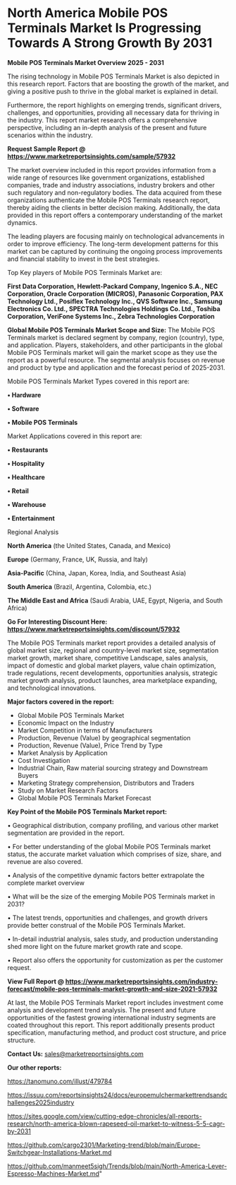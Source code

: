 # North America Mobile POS Terminals Market Is Progressing Towards A Strong Growth By 2031

<Strong> Mobile POS Terminals Market Overview 2025 - 2031</strong>

The rising technology in Mobile POS Terminals Market is also depicted in this research report. Factors that are boosting the growth of the market, and giving a positive push to thrive in the global market is explained in detail.

Furthermore, the report highlights on emerging trends, significant drivers, challenges, and opportunities, providing all necessary data for thriving in the industry. This report market research offers a comprehensive perspective, including an in-depth analysis of the present and future scenarios within the industry.

<strong>Request Sample Report @ <a href=https://www.marketreportsinsights.com/sample/57932>https://www.marketreportsinsights.com/sample/57932</a></strong>

The market overview included in this report provides information from a wide range of resources like government organizations, established companies, trade and industry associations, industry brokers and other such regulatory and non-regulatory bodies. The data acquired from these organizations authenticate the Mobile POS Terminals research report, thereby aiding the clients in better decision making. Additionally, the data provided in this report offers a contemporary understanding of the market dynamics.

The leading players are focusing mainly on technological advancements in order to improve efficiency. The long-term development patterns for this market can be captured by continuing the ongoing process improvements and financial stability to invest in the best strategies.

Top Key players of Mobile POS Terminals Market are:

<strong>First Data Corporation, Hewlett-Packard Company, Ingenico S.A., NEC Corporation, Oracle Corporation (MICROS), Panasonic Corporation, PAX Technology Ltd., Posiflex Technology Inc., QVS Software Inc., Samsung Electronics Co. Ltd., SPECTRA Technologies Holdings Co. Ltd., Toshiba Corporation, VeriFone Systems Inc., Zebra Technologies Corporation</strong>

<strong><b>Global Mobile POS Terminals Market Scope and Size:</b></strong>
The Mobile POS Terminals market is declared segment by company, region (country), type, and application. Players, stakeholders, and other participants in the global Mobile POS Terminals market will gain the market scope as they use the report as a powerful resource. The segmental analysis focuses on revenue and product by type and application and the forecast period of 2025-2031.

Mobile POS Terminals Market Types covered in this report are:

<strong>• Hardware

• Software

• Mobile POS Terminals</strong>

Market Applications covered in this report are:

<strong>• Restaurants

• Hospitality

• Healthcare

• Retail

• Warehouse

• Entertainment</strong> 

Regional Analysis

<strong>North America</strong> (the United States, Canada, and Mexico)

<strong>Europe</strong> (Germany, France, UK, Russia, and Italy)

<strong>Asia-Pacific</strong> (China, Japan, Korea, India, and Southeast Asia)

<strong>South America</strong> (Brazil, Argentina, Colombia, etc.)

<strong>The Middle East and Africa</strong> (Saudi Arabia, UAE, Egypt, Nigeria, and South Africa)

<strong>Go For Interesting Discount Here: <a href=https://www.marketreportsinsights.com/discount/57932>https://www.marketreportsinsights.com/discount/57932</a></strong>

The Mobile POS Terminals market report provides a detailed analysis of global market size, regional and country-level market size, segmentation market growth, market share, competitive Landscape, sales analysis, impact of domestic and global market players, value chain optimization, trade regulations, recent developments, opportunities analysis, strategic market growth analysis, product launches, area marketplace expanding, and technological innovations.

<strong><b>Major factors covered in the report:</b></strong>
<ul>
  <li>Global Mobile POS Terminals Market </li>
  <li>Economic Impact on the Industry</li>
  <li>Market Competition in terms of Manufacturers</li>
  <li>Production, Revenue (Value) by geographical segmentation</li>
  <li>Production, Revenue (Value), Price Trend by Type</li>
  <li>Market Analysis by Application</li>
  <li>Cost Investigation</li>
  <li>Industrial Chain, Raw material sourcing strategy and Downstream Buyers</li>
  <li>Marketing Strategy comprehension, Distributors and Traders</li>
  <li>Study on Market Research Factors</li>
  <li>Global Mobile POS Terminals Market Forecast</li>
</ul>

<strong><b>Key Point of the Mobile POS Terminals Market report:</b></strong>

• Geographical distribution, company profiling, and various other market segmentation are provided in the report.

• For better understanding of the global Mobile POS Terminals market status, the accurate market valuation which comprises of size, share, and revenue are also covered.

• Analysis of the competitive dynamic factors better extrapolate the complete market overview

• What will be the size of the emerging Mobile POS Terminals market in 2031?

• The latest trends, opportunities and challenges, and growth drivers provide better construal of the Mobile POS Terminals Market.

• In-detail industrial analysis, sales study, and production understanding shed more light on the future market growth rate and scope.

• Report also offers the opportunity for customization as per the customer request.

<strong><b>View Full Report @ <a href=https://www.marketreportsinsights.com/industry-forecast/mobile-pos-terminals-market-growth-and-size-2021-57932>https://www.marketreportsinsights.com/industry-forecast/mobile-pos-terminals-market-growth-and-size-2021-57932</a></b></strong>


At last, the Mobile POS Terminals Market report includes investment come analysis and development trend analysis. The present and future opportunities of the fastest growing international industry segments are coated throughout this report. This report additionally presents product specification, manufacturing method, and product cost structure, and price structure.

<strong>Contact Us:</strong>
sales@marketreportsinsights.com

<strong>Our other reports:</strong>

<a href=https://tanomuno.com/illust/479784>https://tanomuno.com/illust/479784</a>

<a href=https://issuu.com/reportsinsights24/docs/europemulchermarkettrendsandchallenges2025industry>https://issuu.com/reportsinsights24/docs/europemulchermarkettrendsandchallenges2025industry</a>

<a href=https://sites.google.com/view/cutting-edge-chronicles/all-reports-research/north-america-blown-rapeseed-oil-market-to-witness-5-5-cagr-by-2031>https://sites.google.com/view/cutting-edge-chronicles/all-reports-research/north-america-blown-rapeseed-oil-market-to-witness-5-5-cagr-by-2031</a>

<a href=https://github.com/cargo2301/Marketing-trend/blob/main/Europe-Switchgear-Installations-Market.md>https://github.com/cargo2301/Marketing-trend/blob/main/Europe-Switchgear-Installations-Market.md</a>

<a href=https://github.com/manmeet5sigh/Trends/blob/main/North-America-Lever-Espresso-Machines-Market.md>https://github.com/manmeet5sigh/Trends/blob/main/North-America-Lever-Espresso-Machines-Market.md</a>"
